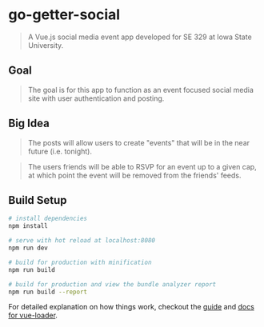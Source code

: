 # go-getter-social

> A Vue.js social media event app developed for SE 329 at Iowa State University.


## Goal
> The goal is for this app to function as an event focused social media site with
user authentication and posting.

## Big Idea
> The posts will allow users to create "events" that will be in the near future (i.e. tonight).

> The users friends will be able to RSVP for an event up to a given cap, at which point
the event will be removed from the friends' feeds.

## Build Setup

``` bash
# install dependencies
npm install

# serve with hot reload at localhost:8080
npm run dev

# build for production with minification
npm run build

# build for production and view the bundle analyzer report
npm run build --report
```

For detailed explanation on how things work, checkout the [guide](http://vuejs-templates.github.io/webpack/) and [docs for vue-loader](http://vuejs.github.io/vue-loader).
